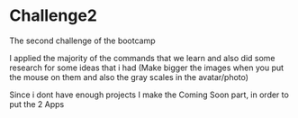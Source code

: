 # Challenge2
The second challenge of the bootcamp

I applied the majority of the commands that we learn and also did some research for some ideas that i had (Make bigger the images when you put the mouse on them and also the gray scales in the avatar/photo)

Since i dont have enough projects I make the Coming Soon part, in order to put the 2 Apps
